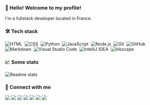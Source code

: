 ### 👋 Hello! Welcome to my profile!
I'm a fullstack developer located in France.

### 🛠 Tech stack
![HTML](https://img.shields.io/badge/-HTML-05122A?style=flat&logo=HTML5)&nbsp;
![CSS](https://img.shields.io/badge/-CSS-05122A?style=flat&logo=CSS3&logoColor=1572B6)&nbsp;
![Python](https://img.shields.io/badge/-Python-05122A?style=flat&logo=python)&nbsp;
![JavaScript](https://img.shields.io/badge/-JavaScript-05122A?style=flat&logo=javascript)&nbsp;
![Node.js](https://img.shields.io/badge/-Node.js-05122A?style=flat&logo=node.js)&nbsp;
![Git](https://img.shields.io/badge/-Git-05122A?style=flat&logo=git)&nbsp;
![GitHub](https://img.shields.io/badge/-GitHub-05122A?style=flat&logo=github)&nbsp;
![Markdown](https://img.shields.io/badge/-Markdown-05122A?style=flat&logo=markdown)&nbsp;
![Visual Studio Code](https://img.shields.io/badge/-VSCode?style=flat&logo=visual-studio-code&logoColor=007ACC)&nbsp;
![IntelliJ IDEA](https://img.shields.io/badge/-IntelliJ%20IDEA-05122A?style=flat&logo=intellij%20idea)&nbsp;
![Inkscape](https://img.shields.io/badge/-Inkscape-05122A?style=flat&logo=inkscape)&nbsp;

### 📈 Some stats
![Readme stats](https://github-readme-stats-eight-theta.vercel.app/api?username=mazzlabs&show_icons=true&theme=omni&include_all_commits=true&count_private=true)

### 🔗 Connect with me
<a href="https://mazz.fun"><img src="https://img.shields.io/badge/-mazz.fun-3423A6?style=flat&logo=Google-Chrome&logoColor=white"/></a>
<a href="mailto:ma15fo43@gmail.com"><img src="https://img.shields.io/badge/-mazz@gmail.com-D14836?style=flat&logo=Gmail&logoColor=white"/></a>
<a href="https://twitter.com/mazzdevs"><img src="https://img.shields.io/badge/-@mazzdevs-3423A6?style=flat&logo=twitter&logoColor=white&color=blue"/></a>
<a href="https://github.com/mazzlabs"><img src="https://img.shields.io/badge/-@mazzlabs-3423A6?style=flat&logo=github&logoColor=white&color=black"/></a>
<a href="https://open.spotify.com/user/edj6e418eswdx5ug1oei47es7"><img src="https://img.shields.io/badge/-@mazz-3423A6?style=flat&logo=spotify&logoColor=white&color=#1DB954"></a>
<a href="https://www.twitch.tv/mazzdevs"><img src="https://img.shields.io/badge/-@mazzdevs-3423A6?style=flat&logo=twitch&logoColor=white&color=purple"/></a>
<img src="https://img.shields.io/badge/-@Max.%237777-3423A6?style=flat&logo=discord&logoColor=white&color=blue"/>
